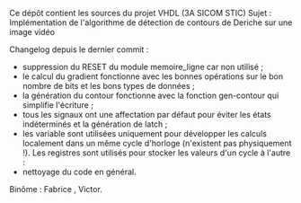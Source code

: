 Ce dépôt contient les sources du projet VHDL (3A SICOM STIC)
Sujet : Implémentation de l'algorithme de détection de contours de Deriche sur une image vidéo

Changelog depuis le dernier commit :
- suppression du RESET du module memoire_ligne car non utilisé ;
- le calcul du gradient fonctionne avec les bonnes opérations sur le bon nombre de bits et les bons types de données ;
- la génération du contour fonctionne avec la fonction gen-contour qui simplifie l'écriture ;
- tous les signaux ont une affectation par défaut pour éviter les états indéterminés et la génération de latch ;
- les variable sont utilisées uniquement pour développer les calculs localement dans un même cycle d'horloge (n'existent pas physiquement !). Les registres sont utilisés pour stocker les valeurs d'un cycle à l'autre :
- nettoyage du code en général.

Binôme : Fabrice , Victor.
